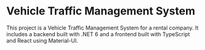 # Vehicle Traffic Management System

This project is a Vehicle Traffic Management System for a rental company. 
It includes a backend built with .NET 6 and a frontend built with TypeScript and React using Material-UI. 
